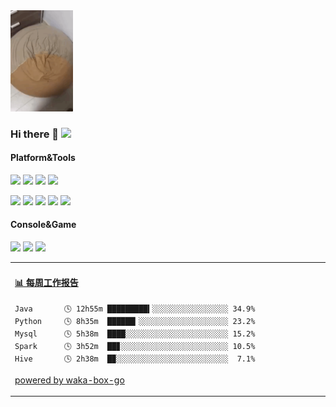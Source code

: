 <img src="https://raw.githubusercontent.com/xingzhicn/xingzhicn/master/dog.gif" width="100">

### Hi there 👋 ![](https://visitor-badge.laobi.icu/badge?page_id=journey-ad.readme)

#### Platform&Tools
[![](https://img.shields.io/badge/OS-Arch%20Linux-33aadd?style=flat-square&logo=arch-linux&logoColor=ffffff)](https://www.archlinux.org/)
[![](https://img.shields.io/badge/macOS-Hackintosh-292e33?style=flat-square&logo=apple&logoColor=ffffff)](https://www.tonymacx86.com/)
[![](https://img.shields.io/badge/Windows-10-2376bc?style=flat-square&logo=windows&logoColor=ffffff)](https://www.microsoft.com/windows/get-windows-10)
[![](https://img.shields.io/badge/IDE-idea-blue?style=flat-square&logo=intellij-idea&logoColor=ffffff)](https://code.visualstudio.com/)

[![](https://img.shields.io/badge/-Java-C2CD21?style=flat-square&logo=Java&logoColor=ffffff)](https://https://www.java.com/)
[![](https://img.shields.io/badge/-Scala-DC322F?style=flat-square&logo=Scala&logoColor=ffffff)](https://www.scala.org/)
[![](https://img.shields.io/badge/-Python-367BB2?style=flat-square&logo=Python&logoColor=ffffff)](https://www.python.org/)
[![](https://img.shields.io/badge/-Rust-8b0000?style=flat-square&logo=Rust&logoColor=ffffff)](https://www.rust.com/)
[![](https://img.shields.io/badge/-Linux-269539?style=flat-square&logo=Linux&logoColor=ffffff)](https://linux.org/)

#### Console&Game
![](https://img.shields.io/badge/-Nintendo%20Switch-e60012?style=flat-square&logo=nintendo%20switch&logoColor=ffffff)
[![](https://img.shields.io/badge/-PlayStation%204-0070d1?style=flat-square&logo=playstation&logoColor=ffffff)](https://psnine.com/psnid/journey-ad)
[![](https://img.shields.io/badge/Steam-171a21?style=flat-square&logo=steam&logoColor=ffffff)](https://steamcommunity.com/id/journey_ad)
<table>
<tr>
<td valign="top" width="50%">

<!-- waka-box start -->
#### <a href="https://gist.github.com/a074b1d99d36db5b72c8ef9c1436a074" target="_blank">📊 每周工作报告</a>
```text
Java       🕓 12h55m █████████▍░░░░░░░░░░░░░░░░░ 34.9%
Python     🕓 8h35m  ██████▎░░░░░░░░░░░░░░░░░░░░ 23.2%
Mysql      🕓 5h38m  ████░░░░░░░░░░░░░░░░░░░░░░░ 15.2%
Spark      🕓 3h52m  ██▊░░░░░░░░░░░░░░░░░░░░░░░░ 10.5%
Hive       🕓 2h38m  █▉░░░░░░░░░░░░░░░░░░░░░░░░░  7.1%
```
<!-- Powered by https://github.com/journey-ad/waka-box-go . -->
<!-- waka-box end -->

[powered by waka-box-go](https://github.com/journey-ad/waka-box-go)



<!--
**journey-ad/journey-ad** is a ✨ _special_ ✨ repository because its `README.md` (this file) appears on your GitHub profile.

Here are some ideas to get you started:

- 🔭 I’m currently working on ...
- 🌱 I’m currently learning ...
- 👯 I’m looking to collaborate on ...
- 🤔 I’m looking for help with ...
- 💬 Ask me about ...
- 📫 How to reach me: ...
- 😄 Pronouns: ...
- ⚡ Fun fact: ...
-->
